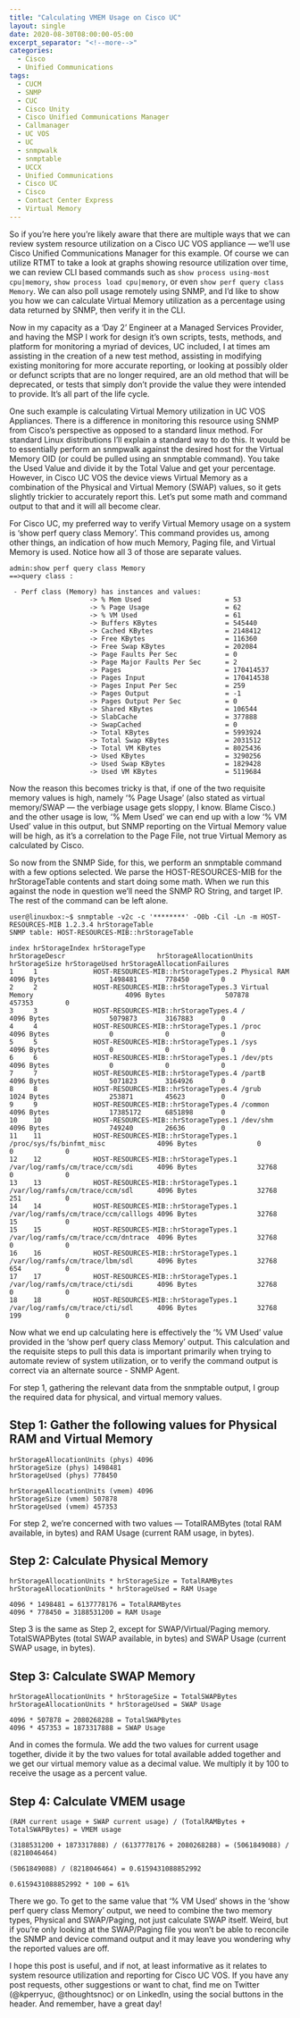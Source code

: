 ```yaml
---
title: "Calculating VMEM Usage on Cisco UC"
layout: single
date: 2020-08-30T08:00:00-05:00
excerpt_separator: "<!--more-->"
categories:
  - Cisco
  - Unified Communications
tags:
  - CUCM
  - SNMP
  - CUC
  - Cisco Unity
  - Cisco Unified Communications Manager
  - Callmanager
  - UC VOS
  - UC
  - snmpwalk
  - snmptable
  - UCCX
  - Unified Communications
  - Cisco UC
  - Cisco
  - Contact Center Express
  - Virtual Memory
---
```


So if you’re here you’re likely aware that there are multiple ways that we can review system resource utilization on a Cisco UC VOS appliance — we’ll use Cisco Unified Communications Manager for this example. Of course we can utilize RTMT to take a look at graphs showing resource utilization over time, we can review CLI based commands such as ```show process using-most cpu|memory```, ```show process load cpu|memory```, or even ```show perf query class Memory```. We can also poll usage remotely using SNMP, and I’d like to show you how we can calculate Virtual Memory utilization as a percentage using data returned by SNMP, then verify it in the CLI.

<!--more-->

Now in my capacity as a ‘Day 2’ Engineer at a Managed Services Provider, and having the MSP I work for design it’s own scripts, tests, methods, and platform for monitoring a myriad of devices, UC included, I at times am assisting in the creation of a new test method, assisting in modifying existing monitoring for more accurate reporting, or looking at possibly older or defunct scripts that are no longer required, are an old method that will be deprecated, or tests that simply don’t provide the value they were intended to provide. It’s all part of the life cycle.

One such example is calculating Virtual Memory utilization in UC VOS Appliances. There is a difference in monitoring this resource using SNMP from Cisco’s perspective as opposed to a standard linux method. For standard Linux distributions I’ll explain a standard way to do this. It would be to essentially perform an snmpwalk against the desired host for the Virtual Memory OID (or could be pulled using an snmptable command). You take the Used Value and divide it by the Total Value and get your percentage. However, in Cisco UC VOS the device views Virtual Memory as a combination of the Physical and Virtual Memory (SWAP) values, so it gets slightly trickier to accurately report this. Let’s put some math and command output to that and it will all become clear.

For Cisco UC, my preferred way to verify Virtual Memory usage on a system is ‘show perf query class Memory’. This command provides us, among other things, an indication of how much Memory, Paging file, and Virtual Memory is used. Notice how all 3 of those are separate values.

```text
admin:show perf query class Memory
==>query class :

 - Perf class (Memory) has instances and values:
                    -> % Mem Used                     = 53
                    -> % Page Usage                   = 62
                    -> % VM Used                      = 61
                    -> Buffers KBytes                 = 545440
                    -> Cached KBytes                  = 2148412
                    -> Free KBytes                    = 116360
                    -> Free Swap KBytes               = 202084
                    -> Page Faults Per Sec            = 0
                    -> Page Major Faults Per Sec      = 2
                    -> Pages                          = 170414537
                    -> Pages Input                    = 170414538
                    -> Pages Input Per Sec            = 259
                    -> Pages Output                   = -1
                    -> Pages Output Per Sec           = 0
                    -> Shared KBytes                  = 106544
                    -> SlabCache                      = 377888
                    -> SwapCached                     = 0
                    -> Total KBytes                   = 5993924
                    -> Total Swap KBytes              = 2031512
                    -> Total VM KBytes                = 8025436
                    -> Used KBytes                    = 3290256
                    -> Used Swap KBytes               = 1829428
                    -> Used VM KBytes                 = 5119684
```

Now the reason this becomes tricky is that, if one of the two requisite memory values is high, namely ‘% Page Usage’ (also stated as virtual memory/SWAP — the verbiage usage gets sloppy, I know. Blame Cisco.) and the other usage is low, ‘% Mem Used’ we can end up with a low ‘% VM Used’ value in this output, but SNMP reporting on the Virtual Memory value will be high, as it’s a correlation to the Page File, not true Virtual Memory as calculated by Cisco.

So now from the SNMP Side, for this, we perform an snmptable command with a few options selected. We parse the HOST-RESOURCES-MIB for the hrStorageTable contents and start doing some math. When we run this against the node in question we’ll need the SNMP RO String, and target IP. The rest of the command can be left alone.

```text
user@linuxbox:~$ snmptable -v2c -c '********' -O0b -Cil -Ln -m HOST-RESOURCES-MIB 1.2.3.4 hrStorageTable
SNMP table: HOST-RESOURCES-MIB::hrStorageTable

index hrStorageIndex hrStorageType                        hrStorageDescr                       hrStorageAllocationUnits hrStorageSize hrStorageUsed hrStorageAllocationFailures
1     1              HOST-RESOURCES-MIB::hrStorageTypes.2 Physical RAM                         4096 Bytes               1498481       778450        0                   
2     2              HOST-RESOURCES-MIB::hrStorageTypes.3 Virtual Memory                       4096 Bytes               507878        457353        0                   
3     3              HOST-RESOURCES-MIB::hrStorageTypes.4 /                                    4096 Bytes               5079873       3167883       0                   
4     4              HOST-RESOURCES-MIB::hrStorageTypes.1 /proc                                4096 Bytes               0             0             0                   
5     5              HOST-RESOURCES-MIB::hrStorageTypes.1 /sys                                 4096 Bytes               0             0             0                   
6     6              HOST-RESOURCES-MIB::hrStorageTypes.1 /dev/pts                             4096 Bytes               0             0             0                   
7     7              HOST-RESOURCES-MIB::hrStorageTypes.4 /partB                               4096 Bytes               5071823       3164926       0                   
8     8              HOST-RESOURCES-MIB::hrStorageTypes.4 /grub                                1024 Bytes               253871        45623         0                   
9     9              HOST-RESOURCES-MIB::hrStorageTypes.4 /common                              4096 Bytes               17385172      6851898       0                   
10    10             HOST-RESOURCES-MIB::hrStorageTypes.1 /dev/shm                             4096 Bytes               749240        26636         0                   
11    11             HOST-RESOURCES-MIB::hrStorageTypes.1 /proc/sys/fs/binfmt_misc             4096 Bytes               0             0             0                   
12    12             HOST-RESOURCES-MIB::hrStorageTypes.1 /var/log/ramfs/cm/trace/ccm/sdi      4096 Bytes               32768         0             0                   
13    13             HOST-RESOURCES-MIB::hrStorageTypes.1 /var/log/ramfs/cm/trace/ccm/sdl      4096 Bytes               32768         251           0                   
14    14             HOST-RESOURCES-MIB::hrStorageTypes.1 /var/log/ramfs/cm/trace/ccm/calllogs 4096 Bytes               32768         15            0                   
15    15             HOST-RESOURCES-MIB::hrStorageTypes.1 /var/log/ramfs/cm/trace/ccm/dntrace  4096 Bytes               32768         0             0                   
16    16             HOST-RESOURCES-MIB::hrStorageTypes.1 /var/log/ramfs/cm/trace/lbm/sdl      4096 Bytes               32768         654           0                   
17    17             HOST-RESOURCES-MIB::hrStorageTypes.1 /var/log/ramfs/cm/trace/cti/sdi      4096 Bytes               32768         0             0                   
18    18             HOST-RESOURCES-MIB::hrStorageTypes.1 /var/log/ramfs/cm/trace/cti/sdl      4096 Bytes               32768         199           0                   
```

Now what we end up calculating here is effectively the ‘% VM Used’ value provided in the ‘show perf query class Memory’ output. This calculation and the requisite steps to pull this data is important primarily when trying to automate review of system utilization, or to verify the command output is correct via an alternate source - SNMP Agent.

For step 1, gathering the relevant data from the snmptable output, I group the required data for physical, and virtual memory values.

## Step 1: Gather the following values for Physical RAM and Virtual Memory

```text
hrStorageAllocationUnits (phys) 4096
hrStorageSize (phys) 1498481       
hrStorageUsed (phys) 778450        

hrStorageAllocationUnits (vmem) 4096
hrStorageSize (vmem) 507878        
hrStorageUsed (vmem) 457353       
```

For step 2, we’re concerned with two values — TotalRAMBytes (total RAM available, in bytes) and RAM Usage (current RAM usage, in bytes).

## Step 2: Calculate Physical Memory

```text
hrStorageAllocationUnits * hrStorageSize = TotalRAMBytes
hrStorageAllocationUnits * hrStorageUsed = RAM Usage

4096 * 1498481 = 6137778176 = TotalRAMBytes
4096 * 778450 = 3188531200 = RAM Usage
```

Step 3 is the same as Step 2, except for SWAP/Virtual/Paging memory. TotalSWAPBytes (total SWAP available, in bytes) and SWAP Usage (current SWAP usage, in bytes).

## Step 3: Calculate SWAP Memory

```text
hrStorageAllocationUnits * hrStorageSize = TotalSWAPBytes
hrStorageAllocationUnits * hrStorageUsed = SWAP Usage

4096 * 507878 = 2080268288 = TotalSWAPBytes
4096 * 457353 = 1873317888 = SWAP Usage
```

And in comes the formula. We add the two values for current usage together, divide it by the two values for total available added together and we get our virtual memory value as a decimal value. We multiply it by 100 to receive the usage as a percent value.

## Step 4: Calculate VMEM usage

```text
(RAM current usage + SWAP current usage) / (TotalRAMBytes + TotalSWAPBytes) = VMEM usage

(3188531200 + 1873317888) / (6137778176 + 2080268288) = (5061849088) / (8218046464)

(5061849088) / (8218046464) = 0.6159431088852992

0.6159431088852992 * 100 = 61%
```

There we go. To get to the same value that ‘% VM Used’ shows in the ‘show perf query class Memory’ output, we need to combine the two memory types, Physical and SWAP/Paging, not just calculate SWAP itself. Weird, but if you’re only looking at the SWAP/Paging file you won’t be able to reconcile the SNMP and device command output and it may leave you wondering why the reported values are off.

I hope this post is useful, and if not, at least informative as it relates to system resource utilization and reporting for Cisco UC VOS. If you have any post requests, other suggestions or want to chat, find me on Twitter (@kperryuc, @thoughtsnoc) or on LinkedIn, using the social buttons in the header. And remember, have a great day!
